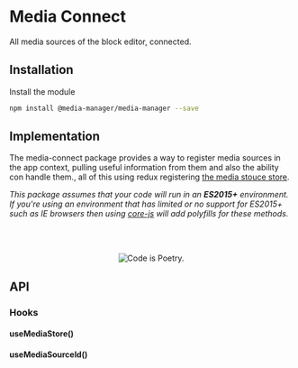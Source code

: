 # Media Connect

All media sources of the block editor, connected.

## Installation

Install the module

```bash
npm install @media-manager/media-manager --save
```

## Implementation

The media-connect package provides a way to register media sources in the app context, pulling useful information from them and also the ability con handle them., all of this using redux registering [the media stouce store](./store/Readme.md).

_This package assumes that your code will run in an **ES2015+** environment. If you're using an environment that has limited or no support for ES2015+ such as IE browsers then using [core-js](https://github.com/zloirock/core-js) will add polyfills for these methods._

<br/><br/><p align="center"><img src="https://s.w.org/style/images/codeispoetry.png?1" alt="Code is Poetry." /></p>

## API

### Hooks

#### useMediaStore()

#### useMediaSourceId()
